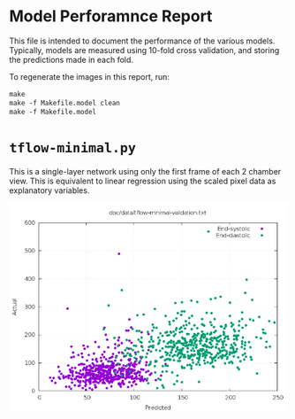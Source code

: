Model Perforamnce Report
========================

This file is intended to document the performance of the various models.
Typically, models are measured using 10-fold cross validation, and storing the
predictions made in each fold.

To regenerate the images in this report, run:

    make
    make -f Makefile.model clean
    make -f Makefile.model

# `tflow-minimal.py`

This is a single-layer network using only the first frame of each 2 chamber
view.  This is equivalent to linear regression using the scaled pixel data as
explanatory variables.

![tflow-minimal validation](images/tflow-minimal-validation.png)
